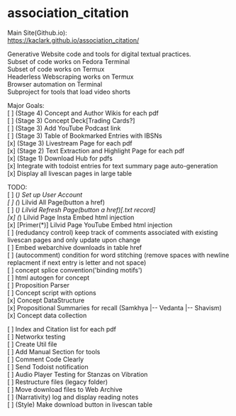 # association_citation

Main Site(Github.io): <br> 
https://kaclark.github.io/association_citation/<br>

Generative Website code and tools for digital textual practices.<br>
Subset of code works on Fedora Terminal<br>
Subset of code works on Termux<br>
Headerless Webscraping works on Termux<br>
Browser automation on Terminal<br>
Subproject for tools that load video shorts<br>

Major Goals: <br>
[ ] (Stage 4) Concept and Author Wikis for each pdf<br>
[ ] (Stage 3) Concept Deck[Trading Cards?]<br>
[ ] (Stage 3) Add YouTube Podcast link<br>
[ ] (Stage 3) Table of Bookmarked Entries with IBSNs<br>
[x] (Stage 3) Livestream Page for each pdf<br>
[x] (Stage 2) Text Extraction and Highlight Page for each pdf<br>
[x] (Stage 1) Download Hub for pdfs<br>
[x] Integrate with todoist entries for text summary page auto-generation<br>
[x] Display all livescan pages in large table<br>

TODO: <br>
[ ] (*) Set up User Account<br>
[ ] (*) Lilvid All Page(button a href) <br>
[ ] (*) Lilvid Refresh Page(button a href)[.txt record]<br>
[x] (*) Lilvid Page Insta Embed html injection<br>
[x] [Primer(*)] Lilvid Page YouTube Embed html injection<br>
[ ] (redudancy control) keep track of comments associated with existing livescan pages and only update upon change <br>
[ ] Embed webarchive downloads in table href<br>
[ ] (autocomment) condition for word stitching (remove spaces with newline replacment if next entry is letter and not space) <br> 
[ ] concept splice convention('binding motifs') <br>
[ ] html autogen for concept <br>
[ ] Proposition Parser <br>
[ ] Concept script with options <br>
[x] Concept DataStructure <br>
[x] Propositional Summaries for recall (Samkhya |-- Vedanta |-- Shavism)  <br>
[x] Concept data collection <br>

[ ] Index and Citation list for each pdf <br>
[ ] Networkx testing <br>
[ ] Create Util file <br>
[ ] Add Manual Section for tools <br>
[ ] Comment Code Clearly <br>
[ ] Send Todoist notification <br>
[ ] Audio Player Testing for Stanzas on Vibration <br>
[ ] Restructure files (legacy folder) <br>
[ ] Move download files to Web Archive <br> 
[ ] (Narrativity) log and display reading notes<br>
[ ] (Style) Make download button in livescan table<br> 
